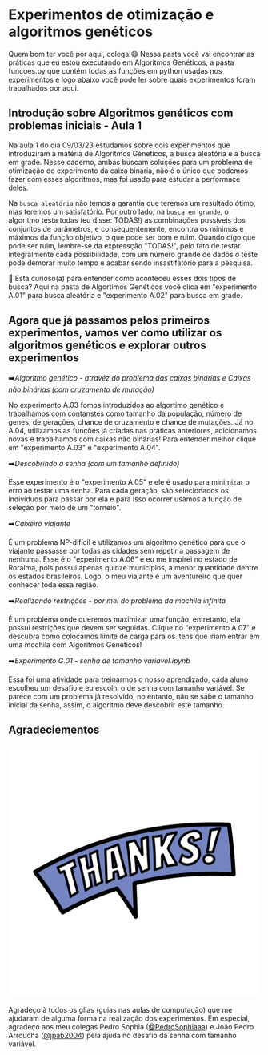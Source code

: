 # **Experimentos de otimização e algoritmos genéticos**

Quem bom ter você por aqui, colega!😄 Nessa pasta você vai encontrar as práticas que eu estou executando em Algoritmos Genéticos, a pasta funcoes.py que contém todas as funções em python usadas nos experimentos e logo abaixo você pode ler sobre quais experimentos foram trabalhados por aqui.

## Introdução sobre Algoritmos genéticos com problemas iniciais - Aula 1 

Na aula 1 do dia 09/03/23 estudamos sobre dois experimentos que introduziram a matéria de Algoritmos Géneticos, a busca aleatória e a busca em grade. Nesse caderno, ambas buscam soluções para um problema de otimização do experimento da caixa binária, não é o único que podemos fazer com esses algoritmos, mas foi usado para estudar a performace deles.

Na `busca aleatória` não temos a garantia que teremos um resultado ótimo, mas teremos um satisfatório.
Por outro lado, na `busca em grande`, o algoritmo testa todas (eu disse: TODAS!) as combinações possíveis dos conjuntos de parâmetros, e consequentemente, encontra os mínimos e máximos da função objetivo, o que pode ser bom e ruim. Quando digo que pode ser ruim, lembre-se da expressção "TODAS!", pelo fato de testar integralmente cada possibilidade, com um número grande de dados o teste pode demorar muito tempo e acabar sendo insastifatório para a pesquisa.

🧐 Está curioso(a) para entender como aconteceu esses dois tipos de busca? Aqui na pasta de Algortimos Genéticos você clica em "experimento A.01" para busca aleatória e "experimento A.02" para busca em grade.

## Agora que já passamos pelos primeiros experimentos, vamos ver como utilizar os algoritmos genéticos e explorar outros experimentos

➡️*Algoritmo genético - atravéz do problema das caixas binárias e Caixas não binárias (com cruzamento de mutação)*

No experimento A.03 fomos introduzidos ao algortimo genético e trabalhamos com contanstes como tamanho da população, número de genes, de gerações, chance de cruzamento e chance de mutações. Já no A.04, utilizamos as funções já criadas nas práticas anteriores, adicionamos novas e trabalhamos com caixas não binárias! Para entender melhor clique em "experimento A.03" e "experimento A.04".


➡️*Descobrindo a senha (com um tamanho definido)*

Esse experimento é o "experimento A.05" e ele é usado para minimizar o erro ao testar uma senha. Para cada geração, são selecionados os indivíduos para passar por ela e para isso ocorrer usamos a função de seleção por meio de um "torneio". 

➡️*Caixeiro viajante*

É um problema NP-difícil e utilizamos um algoritmo genético para que o viajante passasse por todas as cidades sem repetir a passagem de nenhuma. Esse é o "experimento A.06" e eu me inspirei no estado de Roraima, pois possui apenas quinze municípios, a menor quantidade dentre os estados brasileiros. Logo, o meu viajante é um aventureiro que quer conhecer toda essa região.

➡️*Realizando restrições - por mei do problema da mochila infinita*

É um problema onde queremos maximizar uma função, entretanto, ela possui restrições que devem ser seguidas. Clique no "experimento A.07" e descubra como colocamos limite de carga para os itens que iriam entrar em uma mochila com Algoritmos Genéticos!

➡️*Experimento G.01 - senha de tamanho variavel.ipynb*

Essa foi uma atividade para treinarmos o nosso aprendizado, cada aluno escolheu um desafio e eu escolhi o de senha com tamanho variável. Se parece com um problema já resolvido, no entanto, não se sabe o tamanho inicial da senha, assim, o algoritmo deve descobrir este tamanho.



## Agradeciementos 


![image](thanks.png)

Agradeço à todos os glias (guias nas aulas de computação) que me ajudaram de alguma forma na realização dos experimentos. Em especial, agradeço aos meu colegas Pedro Sophia ([@PedroSophiaaa](https://github.com/PedroSophiaaa)) e João Pedro Arroucha ([@jpab2004](https://github.com/jpab2004)) pela ajuda no desafio da senha com tamanho variável.
